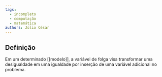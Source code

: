 ```yaml
---
tags:
  - incompleto
  - computação
  - matemática
authors: Júlio César
---
```

## Definição

Em um determinado [[modelo]], a variável de folga visa transformar uma desigualdade em uma igualdade por inserção de uma variável adicional no problema.